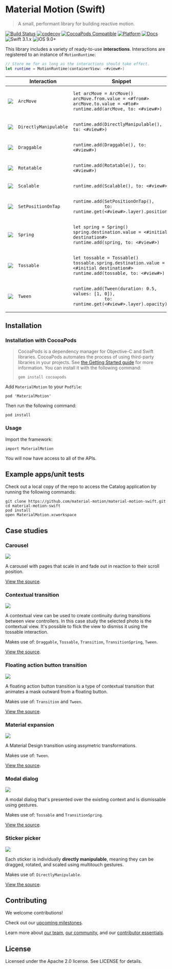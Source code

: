 # Material Motion (Swift)

> A small, performant library for building reactive motion.

[![Build Status](https://travis-ci.org/material-motion/material-motion-swift.svg?branch=develop)](https://travis-ci.org/material-motion/material-motion-swift)
[![codecov](https://codecov.io/gh/material-motion/material-motion-swift/branch/develop/graph/badge.svg)](https://codecov.io/gh/material-motion/material-motion-swift)
[![CocoaPods Compatible](https://img.shields.io/cocoapods/v/MaterialMotion.svg)](https://cocoapods.org/pods/MaterialMotion)
[![Platform](https://img.shields.io/cocoapods/p/MaterialMotion.svg)](http://cocoadocs.org/docsets/MaterialMotion)
[![Docs](https://img.shields.io/cocoapods/metrics/doc-percent/MaterialMotion.svg)](http://cocoadocs.org/docsets/MaterialMotion)
![Swift 3.1.x](https://img.shields.io/badge/Swift-3.1.x-orange.svg)
![iOS 9.0+](https://img.shields.io/badge/iOS-9.0+-orange.svg)

This library includes a variety of ready-to-use **interactions**. Interactions are registered to an
instance of `MotionRuntime`:

```swift
// Store me for as long as the interactions should take effect.
let runtime = MotionRuntime(containerView: <#view#>)
```

<table>
  <thead><tr><th></th><th>Interaction</th><th>Snippet</th></tr></thead>
  <tbody>
    <tr>
      <td align="center"><img src="assets/arcmove.gif" /></td>
      <td><pre><code class="language-swift">ArcMove</code></pre></td>
      <td><pre><code class="language-swift">let arcMove = ArcMove()
arcMove.from.value = <#from#>
arcMove.to.value = <#to#>
runtime.add(arcMove, to: <#view#>)</code></pre></td>
    </tr>
    <tr>
      <td align="center"><img src="assets/directlymanipulable.gif" /></td>
      <td><pre><code class="language-swift">DirectlyManipulable</code></pre></td>
      <td><pre><code class="language-swift">runtime.add(DirectlyManipulable(), to: <#view#>)</code></pre></td>
    </tr>
    <tr>
      <td align="center"><img src="assets/draggable.gif" /></td>
      <td><pre><code class="language-swift">Draggable</code></pre></td>
      <td><pre><code class="language-swift">runtime.add(Draggable(), to: <#view#>)</code></pre></td>
    </tr>
    <tr>
      <td align="center"><img src="assets/rotatable.gif" /></td>
      <td><pre><code class="language-swift">Rotatable</code></pre></td>
      <td><pre><code class="language-swift">runtime.add(Rotatable(), to: <#view#>)</code></pre></td>
    </tr>
    <tr>
      <td align="center"><img src="assets/scalable.gif" /></td>
      <td><pre><code class="language-swift">Scalable</code></pre></td>
      <td><pre><code class="language-swift">runtime.add(Scalable(), to: <#view#>)</code></pre></td>
    </tr>
    <tr>
      <td align="center"><img src="assets/setpositionontap.gif" /></td>
      <td><pre><code class="language-swift">SetPositionOnTap</code></pre></td>
      <td><pre><code class="language-swift">runtime.add(SetPositionOnTap(),
            to: runtime.get(<#view#>.layer).position)</code></pre></td>
    </tr>
    <tr>
      <td align="center"><img src="assets/spring.gif" /></td>
      <td><pre><code class="language-swift">Spring</code></pre></td>
      <td><pre><code class="language-swift">let spring = Spring()
spring.destination.value = <#initial destination#>
runtime.add(spring, to: <#view#>)</code></pre></td>
    </tr>
    <tr>
      <td align="center"><img src="assets/tossable.gif" /></td>
      <td><pre><code class="language-swift">Tossable</code></pre></td>
      <td><pre><code class="language-swift">let tossable = Tossable()
tossable.spring.destination.value = <#initial destination#>
runtime.add(tossable, to: <#view#>)</code></pre></td>
    </tr>
    <tr>
      <td align="center"><img src="assets/tween.gif" /></td>
      <td><pre><code class="language-swift">Tween</code></pre></td>
      <td><pre><code class="language-swift">runtime.add(Tween(duration: 0.5, values: [1, 0]),
            to: runtime.get(<#view#>.layer).opacity)</code></pre></td>
    </tr>
  </tbody>
</table>

## Installation

### Installation with CocoaPods

> CocoaPods is a dependency manager for Objective-C and Swift libraries. CocoaPods automates the
> process of using third-party libraries in your projects. See
> [the Getting Started guide](https://guides.cocoapods.org/using/getting-started.html) for more
> information. You can install it with the following command:
>
>     gem install cocoapods

Add `MaterialMotion` to your `Podfile`:

    pod 'MaterialMotion'

Then run the following command:

    pod install

### Usage

Import the framework:

    import MaterialMotion

You will now have access to all of the APIs.

## Example apps/unit tests

Check out a local copy of the repo to access the Catalog application by running the following
commands:

    git clone https://github.com/material-motion/material-motion-swift.git
    cd material-motion-swift
    pod install
    open MaterialMotion.xcworkspace

## Case studies

### Carousel

<img src="assets/carousel.gif" />

A carousel with pages that scale in and fade out in reaction to their scroll position.

[View the source](examples/CarouselExample.swift).

### Contextual transition

<img src="assets/contextualtransition.gif" />

A contextual view can be used to create continuity during transitions between view controllers. In
this case study the selected photo is the contextual view. It's  possible to flick the view to
dismiss it using the tossable interaction.

Makes use of: `Draggable`, `Tossable`, `Transition`, `TransitionSpring`, `Tween`.

[View the source](examples/ContextualTransitionExample.swift).

### Floating action button transition

<img src="assets/fabtransition.gif" />

A floating action button transition is a type of contextual transition that animates a mask outward
from a floating button.

Makes use of: `Transition` and `Tween`.

[View the source](examples/FabTransitionExample.swift).

### Material expansion

<img src="assets/materialexpansion.gif" />

A Material Design transition using assymetric transformations.

Makes use of: `Tween`.

[View the source](examples/MaterialExpansionExample.swift).

### Modal dialog

<img src="assets/modaldialog.gif" />

A modal dialog that's presented over the existing context and is dismissable using gestures.

Makes use of: `Tossable` and `TransitionSpring`.

[View the source](examples/ModalDialogExample.swift).

### Sticker picker

<img src="assets/stickerpicker.gif" />

Each sticker is individually **directly manipulable**, meaning they can be dragged, rotated, and
scaled using multitouch gestures.

Makes use of: `DirectlyManipulable`.

[View the source](examples/StickerPickerExample.swift).

## Contributing

We welcome contributions!

Check out our [upcoming milestones](https://github.com/material-motion/material-motion-swift/milestones).

Learn more about [our team](https://material-motion.github.io/material-motion/team/),
[our community](https://material-motion.github.io/material-motion/team/community/), and
our [contributor essentials](https://material-motion.github.io/material-motion/team/essentials/).

## License

Licensed under the Apache 2.0 license. See LICENSE for details.
